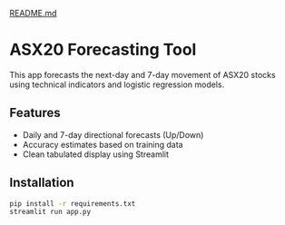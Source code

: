 [README.md](https://github.com/user-attachments/files/21608651/README.md)
# ASX20 Forecasting Tool

This app forecasts the next-day and 7-day movement of ASX20 stocks using technical indicators and logistic regression models.

## Features
- Daily and 7-day directional forecasts (Up/Down)
- Accuracy estimates based on training data
- Clean tabulated display using Streamlit

## Installation
```bash
pip install -r requirements.txt
streamlit run app.py
```
